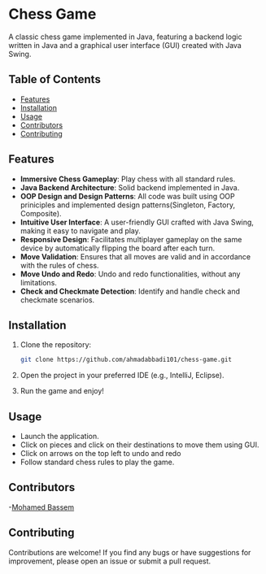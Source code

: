 # Chess Game

A classic chess game implemented in Java, featuring a backend logic written in Java and a graphical user interface (GUI) created with Java Swing.

## Table of Contents

- [Features](#features)
- [Installation](#installation)
- [Usage](#usage)
- [Contributors](#contributors)
- [Contributing](#contributing)

## Features

- **Immersive Chess Gameplay**: Play chess with all standard rules.
- **Java Backend Architecture**: Solid backend implemented in Java.
- **OOP Design and Design Patterns**: All code was built using OOP priniciples and implemented design patterns(Singleton, Factory, Composite).
- **Intuitive User Interface**: A user-friendly GUI crafted with Java Swing, making it easy to navigate and play.
- **Responsive Design**: Facilitates multiplayer gameplay on the same device by automatically flipping the board after each turn.
- **Move Validation**: Ensures that all moves are valid and in accordance with the rules of chess.
- **Move Undo and Redo**: Undo and redo functionalities, without any limitations.
- **Check and Checkmate Detection**: Identify and handle check and checkmate scenarios.

## Installation

1. Clone the repository:

   ```bash
   git clone https://github.com/ahmadabbadi101/chess-game.git
   ```

2. Open the project in your preferred IDE (e.g., IntelliJ, Eclipse).

3. Run the game and enjoy!

## Usage

- Launch the application.
- Click on pieces and click on their destinations to move them using GUI.
- Click on arrows on the top left to undo and redo
- Follow standard chess rules to play the game.
## Contributors

-[Mohamed Bassem](github.com/mohamedbassem6)

## Contributing

Contributions are welcome! If you find any bugs or have suggestions for improvement, please open an issue or submit a pull request.
